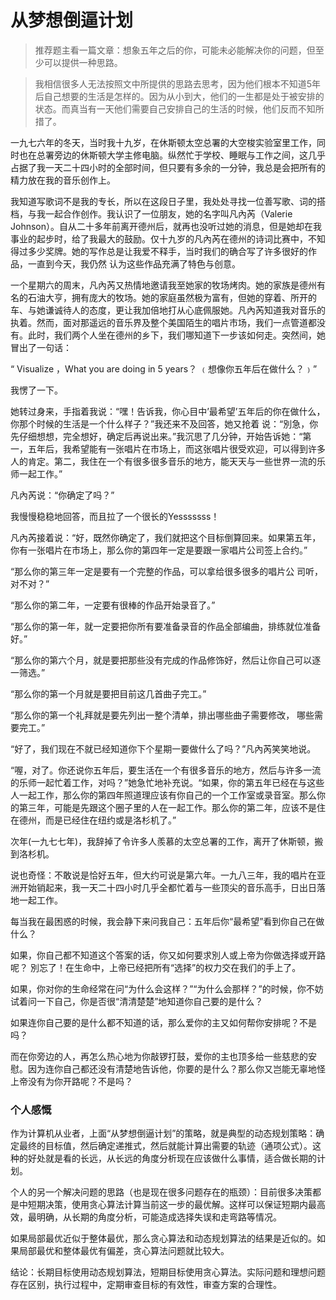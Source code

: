 # 从梦想倒逼计划

> 推荐题主看一篇文章：想象五年之后的你，可能未必能解决你的问题，但至少可以提供一种思路。

> 我相信很多人无法按照文中所提供的思路去思考，因为他们根本不知道5年后自己想要的生活是怎样的。因为从小到大，他们的一生都是处于被安排的状态。而真当有一天他们需要自己安排自己的生活的时候，他们反而不知所措了。

一九七六年的冬天，当时我十九岁，在休斯顿太空总署的大空梭实验室里工作，同时也在总署旁边的休斯顿大学主修电脑。纵然忙于学校、睡眠与工作之间，这几乎占据了我一天二十四小时的全部时间，但只要有多余的一分钟，我总是会把所有的精力放在我的音乐创作上。 

我知道写歌词不是我的专长，所以在这段日子里，我处处寻找一位善写歌、词的搭档，与我一起合作创作。我认识了一位朋友，她的名字叫凡內芮（Valerie Johnson）。自从二十多年前离开德州后，就再也没听过她的消息，但是她却在我事业的起步时，给了我最大的鼓励。仅十九岁的凡內芮在德州的诗词比赛中，不知得过多少奖牌。她的写作总是让我爱不释手，当时我们的确合写了许多很好的作品，一直到今天，我仍然 认为这些作品充满了特色与创意。 

一个星期六的周末，凡內芮又热情地邀请我至她家的牧场烤肉。她的家族是德州有名的石油大亨，拥有庞大的牧场。她的家庭虽然极为富有，但她的穿着、所开的车、与她谦诚待人的态度，更让我加倍地打从心底佩服她。凡內芮知道我对音乐的执着。然而，面对那遥远的音乐界及整个美国陌生的唱片市场，我们一点管道都没有。此时，我们两个人坐在德州的乡下，我们哪知道下一步该如何走。突然间，她冒出了一句话： 

“ Visualize ，What you are doing in 5 years？ ﹙想像你五年后在做什么？﹚” 

我愣了一下。 

她转过身来，手指着我说：“嘿！告诉我，你心目中’最希望’五年后的你在做什么，你那个时候的生活是一个什么样子？”我还来不及回答，她又抢着 说：“別急，你先仔细想想，完全想好，确定后再说出来。”我沉思了几分钟，开始告诉她：“第一，五年后，我希望能有一张唱片在市场上，而这张唱片很受欢迎，可以得到许多人的肯定。第二，我住在一个有很多很多音乐的地方，能天天与一些世界一流的乐师一起工作。”

凡內芮说：“你确定了吗？” 

我慢慢稳稳地回答，而且拉了一个很长的Yesssssss！ 

凡內芮接着说：“好，既然你确定了，我们就把这个目标倒算回来。如果第五年，你有一张唱片在市场上，那么你的第四年一定是要跟一家唱片公司签上合约。” 

“那么你的第三年一定是要有一个完整的作品，可以拿给很多很多的唱片公 司听，对不对？” 

“那么你的第二年，一定要有很棒的作品开始录音了。” 

“那么你的第一年，就一定要把你所有要准备录音的作品全部编曲，排练就位准备好。” 

“那么你的第六个月，就是要把那些没有完成的作品修饰好，然后让你自己可以逐一筛选。” 

“那么你的第一个月就是要把目前这几首曲子完工。” 

“那么你的第一个礼拜就是要先列出一整个清单，排出哪些曲子需要修改， 哪些需要完工。” 

“好了，我们现在不就已经知道你下个星期一要做什么了吗？”凡內芮笑笑地说。 

“喔，对了。你还说你五年后，要生活在一个有很多音乐的地方，然后与许多一流的乐师一起忙着工作，对吗？”她急忙地补充说。“如果，你的第五年已经在与这些人一起工作，那么你的第四年照道理应该有你自己的一个工作室或录音室。那么你的第三年，可能是先跟这个圈子里的人在一起工作。那么你的第二年，应该不是住在德州，而是已经住在纽约或是洛杉机了。” 

次年(一九七七年)，我辞掉了令许多人羨慕的太空总署的工作，离开了休斯顿，搬到洛杉机。 

说也奇怪：不敢说是恰好五年，但大约可说是第六年。一九八三年，我的唱片在亚洲开始销起来，我一天二十四小时几乎全都忙着与一些顶尖的音乐高手，日出日落地一起工作。 

每当我在最困惑的时候，我会静下来问我自己：五年后你“最希望”看到你自己在做什么？ 

如果，你自己都不知道这个答案的话，你又如何要求別人或上帝为你做选择或开路呢？ 別忘了！在生命中，上帝已经把所有“选择”的权力交在我们的手上了。 

如果，你对你的生命经常在问“为什么会这样？”“为什么会那样？”的时候，你不妨试着问一下自己，你是否很“清清楚楚”地知道你自己要的是什么？ 

如果连你自己要的是什么都不知道的话，那么爱你的主又如何帮你安排呢？不是吗？ 

而在你旁边的人，再怎么热心地为你敲锣打鼓，爱你的主也顶多给一些慈悲的安慰。因为连你自己都还没有清楚地告诉他，你要的是什么？那么你又岂能无辜地怪上帝没有为你开路呢？不是吗？

### 个人感慨

作为计算机从业者，上面“从梦想倒逼计划”的策略，就是典型的动态规划策略：确定最终的目标值，然后确定递推式，然后就能计算出需要的轨迹（通项公式）。这种的好处就是看的长远，从长远的角度分析现在应该做什么事情，适合做长期的计划。

个人的另一个解决问题的思路（也是现在很多问题存在的瓶颈）：目前很多决策都是中短期决策，使用贪心算法计算当前这一步的最优解。这样可以保证短期内最高效，最明确，从长期的角度分析，可能造成选择失误和走弯路等情况。

如果局部最优近似于整体最优，那么贪心算法和动态规划算法的结果是近似的。如果局部最优和整体最优有偏差，贪心算法问题就比较大。

结论：长期目标使用动态规划算法，短期目标使用贪心算法。实际问题和理想问题存在区别，执行过程中，定期审查目标的有效性，审查方案的合理性。
